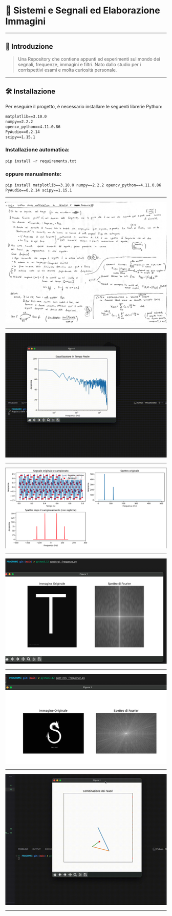 # 📡 Sistemi e Segnali ed Elaborazione Immagini
- - - - - - - - - - - - - - - - - - - - - - - - -

## 📖 Introduzione
> Una Repository che contiene appunti ed esperimenti sul mondo dei segnali, frequenze, immagini e filtri.
  Nato dallo studio per i corrispettivi esami e molta curiosità personale.


- - -
## 🛠️ Installazione
Per eseguire il progetto, è necessario installare le seguenti librerie Python:

    matplotlib==3.10.0
    numpy==2.2.2
    opencv_python==4.11.0.86
    PyAudio==0.2.14
    scipy==1.15.1

### Installazione automatica:
    pip install -r requirements.txt

### oppure manualmente: 
    pip install matplotlib==3.10.0 numpy==2.2.2 opencv_python==4.11.0.86 PyAudio==0.2.14 scipy==1.15.1

- - -

![GIF EQ](assets/IDEA_GENERALE.JPG)

- - - - 






![GIF EQ](assets/EQ.gif)


- - - -
![GIF CAMPIONAMENTO](assets/Campionamento.png)



- - - -
![GIF SPETTRO T](assets/Spettro_T.png)



- - - -
![GIF SPETTRO S](assets/Spettro_S.png)



- - - -
![GIF FASORI](assets/Fasori.gif)



- - - -
